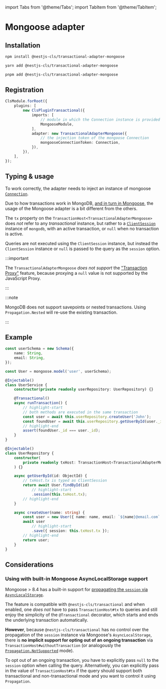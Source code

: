 import Tabs from '@theme/Tabs';
import TabItem from '@theme/TabItem';

# Mongoose adapter

## Installation

<Tabs>
<TabItem value="npm" label="npm" default>

```bash
npm install @nestjs-cls/transactional-adapter-mongoose
```

</TabItem>
<TabItem value="yarn" label="yarn">

```bash
yarn add @nestjs-cls/transactional-adapter-mongoose
```

</TabItem>
<TabItem value="pnpm" label="pnpm">

```bash
pnpm add @nestjs-cls/transactional-adapter-mongoose
```

</TabItem>
</Tabs>

## Registration

```ts
ClsModule.forRoot({
    plugins: [
        new ClsPluginTransactional({
            imports: [
                // module in which the Connection instance is provided
                MongooseModule,
            ],
            adapter: new TransactionalAdapterMongoose({
                // the injection token of the mongoose Connection
                mongooseConnectionToken: Connection,
            }),
        }),
    ],
});
```

## Typing & usage

To work correctly, the adapter needs to inject an instance of mongoose [`Connection`](<https://mongoosejs.com/docs/api/connection.html#Connection()>).

Due to how transactions work in MongoDB, [and in turn in Mongoose](https://mongoosejs.com/docs/transactions.html), the usage of the Mongoose adapter is a bit different from the others.

The `tx` property on the `TransactionHost<TransactionalAdapterMongoose>` does _not_ refer to any _transactional_ instance, but rather to a [`ClientSession`](https://mongodb.github.io/node-mongodb-native/6.7/classes/ClientSession.html) instance of `mongodb`, with an active transaction, or `null` when no transaction is active.

Queries are not executed using the `ClientSession` instance, but instead the `ClientSession` instance or `null` is passed to the query as the `session` option.

:::important

The `TransactionalAdapterMongoose` _does not support_ the ["Transaction Proxy"](./index.md#using-the-injecttransaction-decorator) feature, because proxying a `null` value is not supported by the JavaScript Proxy.

:::

:::note

MongoDB does not support savepoints or nested transactions. Using `Propagation.Nested` will re-use the existing transaction.

:::

## Example

```ts title="database.schemas.ts"
const userSchema = new Schema({
    name: String,
    email: String,
});

const User = mongoose.model('user', userSchema);
```

```ts title="user.service.ts"
@Injectable()
class UserService {
    constructor(private readonly userRepository: UserRepository) {}

    @Transactional()
    async runTransaction() {
        // highlight-start
        // both methods are executed in the same transaction
        const user = await this.userRepository.createUser('John');
        const foundUser = await this.userRepository.getUserById(user._id);
        // highlight-end
        assert(foundUser._id === user._id);
    }
}
```

```ts title="user.repository.ts"
@Injectable()
class UserRepository {
    constructor(
        private readonly txHost: TransactionHost<TransactionalAdapterMongoose>,
    ) {}

    async getUserById(id: ObjectId) {
        // txHost.tx is typed as ClientSession
        return await User.findById(id)
            // highlight-start
            .session(this.txHost.tx);
        // highlight-end
    }

    async createUser(name: string) {
        const user = new User({ name: name, email: `${name}@email.com` });
        await user
            // highlight-start
            .save({ session: this.txHost.tx });
        // highlight-end
        return user;
    }
}
```

## Considerations

### Using with built-in Mongoose AsyncLocalStorage support

Mongoose > 8.4 has a built-in support for [propagating the `session` via `AsyncLocalStorage`](https://mongoosejs.com/docs/transactions.html#asynclocalstorage).

The feature is compatible with `@nestjs-cls/transactional` and when enabled, one _does not_ have to pass `TransactionHost#tx` to queries and still enjoy the simplicity of the `@Transactional` decorator, which starts and ends the underlying transaction automatically.

**However**, because `@nestjs-cls/transactional` has no control over the propagation of the `session` instance via Mongoose's `AsyncLocalStorage`,
there is **no implicit support for opting out of an ongoing transaction** via `TransactionHost#withoutTransaction` (or analogously the [`Propagation.NotSupported`](./index.md#transaction-propagation) mode).

To opt out of an ongoing transaction, you have to explicitly pass `null` to the `session` option when calling the query. Alternatively, you can explicitly pass in the value of `TransactionHost#tx` if the query should support both transactional and non-transactional mode and you want to control it using `Propagation`.
